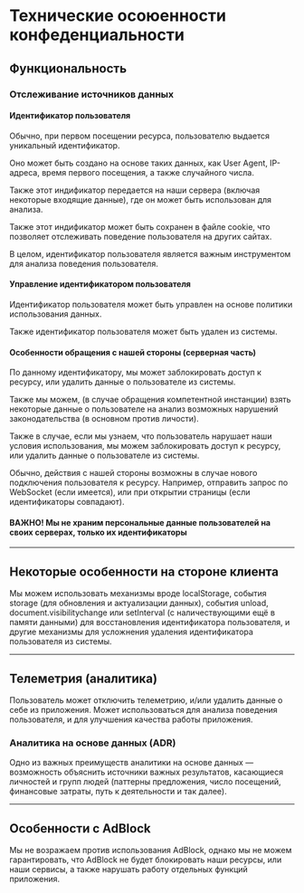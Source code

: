 # Технические осоюенности конфеденциальности

## Функциональность

### Отслеживание источников данных

#### Идентификатор пользователя

Обычно, при первом посещении ресурса, пользователю выдается уникальный идентификатор.

Оно может быть создано на основе таких данных, как User Agent, IP-адреса, время первого посещения, а также случайного числа.

Также этот индификатор передается на наши сервера (включая некоторые входящие данные), где он может быть использован для анализа.

Также этот индификатор может быть сохранен в файле cookie, что позволяет отслеживать поведение пользователя на других сайтах.

В целом, идентификатор пользователя является важным инструментом для анализа поведения пользователя.

#### Управление идентификатором пользователя

Идентификатор пользователя может быть управлен на основе политики использования данных.

Также идентификатор пользователя может быть удален из системы.

#### Особенности обращения с нашей стороны (серверная часть)

По данному идентификатору, мы может заблокировать доступ к ресурсу, или удалить данные о пользователе из системы.

Также мы можем, (в случае обращения компетентной инстанции) взять некоторые данные о пользователе на анализ возможных нарушений законодательства (в основном против личости).

Также в случае, если мы узнаем, что пользователь нарушает наши условия использования, мы можем заблокировать доступ к ресурсу, или удалить данные о пользователе из системы.

Обычно, действия с нашей стороны возможны в случае нового подключения пользователя к ресурсу. Например, отправить запрос по WebSocket (если имеется), или при открытии страницы (если идентификаторы совпадают).

#### ВАЖНО! Мы не храним персональные данные пользователей на своих серверах, только их идентификаторы

---

## Некоторые особенности на стороне клиента

Мы можем использовать механизмы вроде localStorage, события storage (для обновления и актуализации данных), события unload, document.visibilitychange или setInterval (с наличествующими ещё в памяти данными) для восстановления идентификатора пользователя, и другие механизмы для усложнения удаления идентификатора пользователя из системы.

---

## Телеметрия (аналитика)

Пользователь может отключить телеметрию, и/или удалить данные о себе из приложения. Может использоваться для анализа поведения пользователя, и для улучшения качества работы приложения.

### Аналитика на основе данных (ADR)

Одно из важных преимуществ аналитики на основе данных — возможность объяснить источники важных результатов,
касающиеся личностей и групп людей (паттерны предложения, число посещений, финансовые затраты, путь к деятельности и так далее).

---

## Особенности с AdBlock

Мы не возражаем против использования AdBlock, однако мы не можем гарантировать, что AdBlock не будет блокировать наши ресурсы, или наши сервисы, а также нарушать работу отдельных функций приложения.
